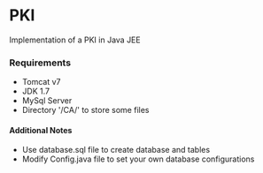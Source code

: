 PKI
===

Implementation of a PKI in Java JEE

### Requirements

* Tomcat v7
* JDK 1.7
* MySql Server
* Directory '/CA/' to store some files

#### Additional Notes

* Use database.sql file to create database and tables
* Modify Config.java file to set your own database configurations
